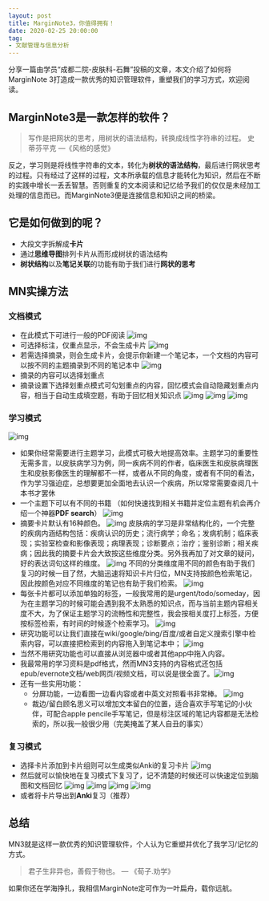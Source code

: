 ```yaml
---
layout: post
title: MarginNote3，你值得拥有！
date: 2020-02-25 20:00:00
tag: 
- 文献管理与信息分析
---
```


分享一篇由学员“成都二院-皮肤科-石舞”投稿的文章，本文介绍了如何将MarginNote 3打造成一款优秀的知识管理软件，重塑我们的学习方式，欢迎阅读。

## MarginNote3是一款怎样的软件？

> 写作是把网状的思考，用树状的语法结构，转换成线性字符串的过程。
> 史蒂芬平克 —《风格的感觉》

反之，学习则是将线性字符串的文本，转化为**树状的语法结构**，最后进行网状思考的过程。只有经过了这样的过程，文本所承载的信息才能转化为知识，然后在不断的实践中增长一丢丢智慧。否则重复的文本阅读和记忆给予我们的仅仅是未经加工处理的信息而已。而MarginNote3便是连接信息和知识之间的桥梁。

## 它是如何做到的呢？

- 大段文字拆解成**卡片**
- 通过**思维导图**排列卡片从而形成树状的语法结构
- **树状结构**以及**笔记关联**的功能有助于我们进行**网状的思考**

## MN实操方法

### 文档模式

- 在此模式下可进行一般的PDF阅读
  ![img](https://tva1.sinaimg.cn/large/0082zybply1gc7wh30oe5j318z0u0n0l.jpg)
- 可选择标注，仅重点显示，不会生成卡片
	![img](https://tva1.sinaimg.cn/large/0082zybpgy1gc6q6pk2lzj31c00u0npd.jpg)
- 若需选择摘录，则会生成卡片，会提示你新建一个笔记本，一个文档的内容可以按不同的主题摘录到不同的笔记本中
  ![img](https://tva1.sinaimg.cn/large/0082zybpgy1gc6q6qgp9uj30ym0u0b29.jpg)
- 摘录的内容可以选择划重点
- 摘录设置下选择划重点模式可勾划重点的内容，回忆模式会自动隐藏划重点内容，相当于自动生成填空题，有助于回忆相关知识点
  ![img](https://tva1.sinaimg.cn/large/0082zybply1gc7wnezo9ej30ym0u0jxp.jpg)
  ![img](https://tva1.sinaimg.cn/large/0082zybply1gc7wnunqk4j30ym0u0te0.jpg)
  ![img](https://tva1.sinaimg.cn/large/0082zybply1gc7wo6bscaj30ym0u0jwe.jpg)

### 学习模式

![img](https://tva1.sinaimg.cn/large/0082zybply1gc7wob4dx6j30ym0u0q5t.jpg)

- 如果你经常需要进行主题学习，此模式可极大地提高效率。主题学习的重要性无需多言，以皮肤病学习为例，同一疾病不同的作者，临床医生和皮肤病理医生和皮肤影像医生的理解都不一样，或者从不同的角度，或者有不同的看法，作为学习强迫症，总想要更加全面地去认识一个疾病，所以常常需要查阅几十本书才罢休
- 一个主题下可以有不同的书籍 （如何快速找到相关书籍并定位主题有机会再介绍一个神器**PDF search**）
  ![img](https://tva1.sinaimg.cn/large/0082zybply1gc7wojpjvxj30ym0u0wjn.jpg)
- 摘要卡片默认有16种颜色。
  ![img](https://tva1.sinaimg.cn/large/0082zybply1gc7wooizrnj30ym0u0wjw.jpg)
  皮肤病的学习是非常结构化的，一个完整的疾病内涵结构包括：疾病认识的历史；流行病学；命名；发病机制；临床表现；实验室检查和影像表现；病理表现；诊断要点；治疗；鉴别诊断；相关疾病；因此我的摘要卡片会大致按这些维度分类。另外我再加了对文章的疑问，好的表达词句这样的维度。
  ![img](https://tva1.sinaimg.cn/large/0082zybply1gc7wp8kbxmj30u00ueadt.jpg)
  不同的分类维度用不同的颜色有助于我们复习的时候一目了然，大脑迅速将知识卡片归位，MN支持按颜色检索笔记，因此按颜色对应不同维度的笔记也有助于我们检索。
  ![img](https://tva1.sinaimg.cn/large/0082zybply1gc7wpebbxij30ym0u0aev.jpg)
- 每张卡片都可以添加单独的标签，一般我常用的是urgent/todo/someday，因为在主题学习的时候可能会遇到我不太熟悉的知识点，而与当前主题内容相关度不大，为了保证主题学习的流畅性和完整性，我会按相关度打上标签，方便按标签检索，有时间的时候逐个检索学习。
  ![img](https://tva1.sinaimg.cn/large/0082zybply1gc7wpjyo5uj30ym0u0tco.jpg)
- 研究功能可以让我们直接在wiki/google/bing/百度/或者自定义搜索引擎中检索内容，可以直接把检索到的内容拖入到笔记本中；
  ![img](https://tva1.sinaimg.cn/large/0082zybply1gc7wppv9l1j30ym0u0tcx.jpg)
- 当然不用研究功能也可以直接从浏览器中或者其他app中拖入内容。
- 我最常用的学习资料是pdf格式，然而MN3支持的内容格式还包括epub/evernote文档/web网页/视频文档，可以说是很全面了。![img](https://tva1.sinaimg.cn/large/0082zybply1gc7wqrculjj31400u00vx.jpg)
- 还有一些实用功能：
  - 分屏功能，一边看图一边看内容或者中英文对照看书非常棒。
    ![img](https://tva1.sinaimg.cn/large/0082zybpgy1gc6qlcmg17j31530u04qq.jpg)
  - 裁边/留白顾名思义可以增加文本留白的位置，适合喜欢手写笔记的小伙伴，可配合apple pencile手写笔记，但是标注区域的笔记内容都是无法检索的，所以我一般很少用（完美掩盖了某人自丑的事实）

### 复习模式

- 选择卡片添加到卡片组则可以生成类似Anki的复习卡片
  ![img](https://tva1.sinaimg.cn/large/0082zybpgy1gc6q7299lpj31c00u0kdx.jpg)
- 然后就可以愉快地在复习模式下复习了，记不清楚的时候还可以快速定位到脑图和文档回忆
  ![img](https://tva1.sinaimg.cn/large/0082zybply1gc7wr3mo1lj31c00u00xs.jpg)
  ![img](https://tva1.sinaimg.cn/large/0082zybpgy1gc7wsry786j31c00u0tdt.jpg)
  ![img](https://tva1.sinaimg.cn/large/0082zybpgy1gc7wt1b4cuj31c00u0wgm.jpg)
  ![img](https://tva1.sinaimg.cn/large/0082zybpgy1gc6q79plo5j31c00u01ky.jpg)
- 或者将卡片导出到**Anki**复习（推荐）

## 总结

MN3就是这样一款优秀的知识管理软件，个人认为它重塑并优化了我学习/记忆的方式。

> 君子生非异也，善假于物也。
> — 《荀子.劝学》

如果你还在学海挣扎，我相信MarginNote定可作为一叶扁舟，载你远航。
